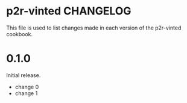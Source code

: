 # p2r-vinted CHANGELOG

This file is used to list changes made in each version of the p2r-vinted cookbook.

# 0.1.0

Initial release.

- change 0
- change 1

